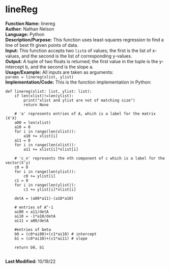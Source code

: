 # lineReg
**Function Name:** linereg  
**Author:** Nathan Nelson  
**Language:** Python  
**Description/Purpose:** This function uses least-squares regression to find a line of best fit given points of data.  
**Input:** This function accepts two `list`s of values; the first is the list of x-values, and the second is the list of corresponding y-values.  
**Output:** A tuple of two floats is returned; the first value in the tuple is the y-intercept b, and the second is the slope a.  
**Usage/Example:** All inputs are taken as arguments:  
`params = linereg(xlist, ylist)`  
**Implementation/Code:** This is the function implementation in Python:  
```
def linereg(xlist: list, ylist: list):
    if len(xlist)!=len(ylist):
        print("xlist and ylist are not of matching size")
        return None

    # 'a' represents entries of A, which is a label for the matrix (X'X)
    a00 = len(xlist)
    a10 = 0
    for i in range(len(xlist)):
        a10 += xlist[i]
    a11 = 0
    for i in range(len(xlist)):
        a11 += xlist[i]*xlist[i]

    # 'c_n' represents the nth component of c which is a label for the vector(X'y)    
    c0 = 0
    for i in range(len(ylist)):
        c0 += ylist[i]
    c1 = 0
    for i in range(len(ylist)):
        c1 += ylist[i]*xlist[i]

    detA = (a00*a11)-(a10*a10)

    # entries of A^-1
    ai00 = a11/detA
    ai10 = -1*a10/detA
    ai11 = a00/detA

    #entries of beta
    b0 = (c0*ai00)+(c1*ai10) # intercept
    b1 = (c0*ai10)+(c1*ai11) # slope

    return b0, b1


```
**Last Modified:** 10/19/22